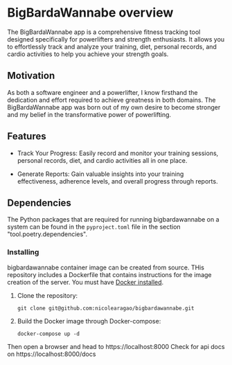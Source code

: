 # BigBardaWannabe overview

The BigBardaWannabe app is a comprehensive fitness tracking tool designed specifically for powerlifters and strength enthusiasts. It allows you to effortlessly track and analyze your training, diet, personal records, and cardio activities to help you achieve your strength goals.


## Motivation

As both a software engineer and a powerlifter, I know firsthand the dedication and effort required to achieve greatness in both domains. The BigBardaWannabe app was born out of my own desire to become stronger and my belief in the transformative power of powerlifting.

## Features

- Track Your Progress: Easily record and monitor your training sessions, personal records, diet, and cardio activities all in one place.

- Generate Reports: Gain valuable insights into your training effectiveness, adherence levels, and overall progress through reports.

## Dependencies

The Python packages that are required for running bigbardawannabe on a system can be found in the `pyproject.toml` file in the section "tool.poetry.dependencies".

### Installing

bigbardawannabe container image can be created from source. THis repository includes a Dockerfile that contains instructions for the image creation of the server. You must have [Docker installed](https://docs.docker.com/engine/installation/).

1. Clone the repository:
   ```
   git clone git@github.com:nicolearagao/bigbardawannabe.git
   ```

2. Build the Docker image through Docker-compose:
   ```
   docker-compose up -d
   ```
Then open a browser and head to https://localhost:8000
Check for api docs on https://localhost:8000/docs